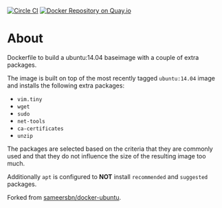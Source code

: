 [![Circle CI](https://circleci.com/gh/JLospinoso/docker-ubuntu.svg?style=svg)](https://circleci.com/gh/JLospinoso/docker-ubuntu) [![Docker Repository on Quay.io](https://quay.io/repository/jlospinoso/ubuntu/status "Docker Repository on Quay.io")](https://quay.io/repository/jlospinoso/ubuntu)

# About

Dockerfile to build a ubuntu:14.04 baseimage with a couple of extra packages.

The image is built on top of the most recently tagged `ubuntu:14.04` image and installs the following extra packages:

- `vim.tiny`
- `wget`
- `sudo`
- `net-tools`
- `ca-certificates`
- `unzip`

The packages are selected based on the criteria that they are commonly used and that they do not influence the size of the resulting image too much.

Additionally `apt` is configured to **NOT** install `recommended` and `suggested` packages.

Forked from [sameersbn/docker-ubuntu](https://github.com/sameersbn/docker-ubuntu).
